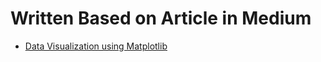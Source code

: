 # Written Based on Article in Medium
* [Data Visualization using Matplotlib](https://towardsdatascience.com/data-visualization-using-matplotlib-16f1aae5ce70)

